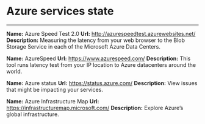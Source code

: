 # Azure services state
---

**Name:** Azure Speed Test 2.0
**Url:** http://azurespeedtest.azurewebsites.net/
**Description:** Measuring the latency from your web browser to the Blob Storage Service in each of the Microsoft Azure Data Centers.

**Name:** AzureSpeed
**Url:** https://www.azurespeed.com/
**Description:** This tool runs latency test from your IP location to Azure datacenters around the world.

**Name:** Azure status
**Url:** https://status.azure.com/
**Description:** View issues that might be impacting your services.

**Name:** Azure Infrastructure Map
**Url:** https://infrastructuremap.microsoft.com/
**Description:** Explore Azure’s global infrastructure.

